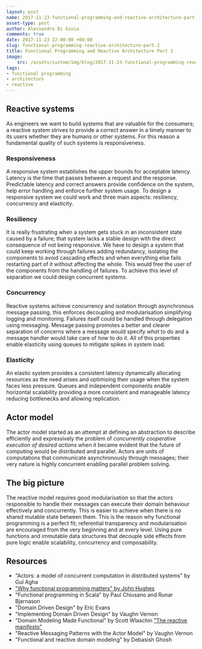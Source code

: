 ```yaml
---
layout: post
name: 2017-11-23-functional-programming-and-reactive-architecture-part-2
asset-type: post
author: Alessandro Di Gioia
comments: true
date: 2017-11-23 22:00:00 +00:00
slug: functional-programming-reactive-architecture-part-2
title: Functional Programming and Reactive Architecture Part 2
image:
    src: /assets/custom/img/blog/2017-11-23-functional-programming-reactive-architecure/burano.jpg
tags:
- functional programming
- architecture
- reactive
---
```


## Reactive systems

As engineers we want to build systems that are valuable for the consumers; a reactive system strives to provide a correct answer in a timely manner to its users whether they are humans or other systems. For this reason a fundamental quality of such systems is responsiveness.

### Responsiveness

A responsive system establishes the upper bounds for acceptable latency. Latency is the time that passes between a request and the response. Predictable latency and correct answers provide confidence on the system, help error handling and enforce further system usage.
To design a responsive system we could work and three main aspects: resiliency, concurrency and elasticity.
 
### Resiliency

It is really frustrating when a system gets stuck in an inconsistent state caused by a failure; that system lacks a stable design with the direct consequence of not being responsive. We have to design a system that could keep working through failures adding redundancy,  isolating the components to avoid cascading effects and when everything else fails restarting part of it without affecting the whole. This would free the user of the components from the handling of failures.
To achieve this level of separation we could design concurrent systems.

### Concurrency

Reactive systems achieve concurrency and isolation through asynchronous message passing, this enforces decoupling and modularisation simplifying logging and monitoring.
Failures itself could be handled through delegation using messaging.
Message passing promotes a better and clearer separation of concerns where a message would specify *what* to do and a message handler would take care of *how* to do it. All of this properties enable elasticity using queues to mitigate spikes in system load.

### Elasticity

An elastic system provides a consistent latency dynamically allocating resources as the need arises and optimising their usage when the system faces less pressure. Queues and independent components enable horizontal scalability providing a more consistent and manageable latency reducing bottlenecks and allowing replication.


## Actor model

The actor model started as an attempt at defining an abstraction to describe efficiently and expressively the problem of *concurrently cooperative execution of desired actions* when it became evident that the future of computing would be distributed and parallel.
Actors are units of computations that communicate asynchronously through messages; their very nature is highly concurrent enabling parallel problem solving.

## The big picture

The reactive model requires good modularisation so that the actors responsible to handle their messages can execute their domain behaviour effectively and concurrently. This is easier to achieve when there is no shared mutable state between them. 
This is the reason why functional programming is a perfect fit; referential transparency and modularisation are encouraged from the very beginning and at every level. Using pure functions and immutable data structures that decouple side effects from pure logic enable scalability, concurrency and composability.

## Resources

- "Actors: a model of concurrent computation in distributed systems" by Gul Agha
- ["Why functional programming matters" by John Hughes](<https://www.cs.kent.ac.uk/people/staff/dat/miranda/whyfp90.pdf>)
- "Functional programming in Scala" by Paul Chiusano and Runar Bjarnason
- "Domain Driven Design" by Eric Evans
- "Implementing Domain Driven Design" by Vaughn Vernon
- "Domain Modeling Made Functional" by Scott Wlaschin 
["The reactive manifesto"](https://www.reactivemanifesto.org)
- "Reactive Messaging Patterns with the Actor Model" by Vaughn Vernon
- "Functional and reactive domain modeling" by Debasish Ghosh
